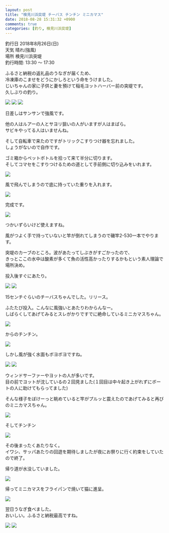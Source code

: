 ```yaml
---
layout: post
title: "検見川浜突堤 チーバス チンチン ミニカマス"
date: 2018-08-28 15:31:32 +0900
comments: true
categories: [釣り, 検見川浜突堤]
---
```


釣行日 2018年8月26日(日)  
天気 晴れ(強風)  
場所 検見川浜突堤  
釣行時間: 13:30 〜 17:30  
  
ふるさと納税の返礼品のうなぎが届くため、  
冷凍庫のこませをどうにかしろという命をうけました。  
じいちゃんの家に子供と妻を預けて稲毛ヨットハーバー前の突堤です。  
久しぶりの釣り。  
  
<!-- more -->  
  
<script async src="//pagead2.googlesyndication.com/pagead/js/adsbygoogle.js"></script>  
<ins class="adsbygoogle"  
     style="display:block; text-align:center;"  
     data-ad-layout="in-article"  
     data-ad-format="fluid"  
     data-ad-client="ca-pub-7039502723411845"  
     data-ad-slot="8206045005"></ins>  
<script>  
     (adsbygoogle = window.adsbygoogle || []).push({});  
</script>  
  
  
<img src="/images/blog/20180828/IMG_6071.JPG">  
<img src="/images/blog/20180828/IMG_6072.JPG">  
<img src="/images/blog/20180828/IMG_6070.JPG">  
  
日差しはサンサンで強風です。  
  
  
他の人はルアーの人とサヨリ狙いの人がいますが人はまばら。  
サビキやってる人はいませんね。  
  
そして自転車で来たのですがトリックこすりつけ器を忘れました。  
しょうがないので自作です。  
  
ゴミ箱からペットボトルを拾って来て半分に切ります。  
そしてコマセをこすりつけるための道として手前側に切り込みをいれます。  
  
<img src="/images/blog/20180828/IMG_6073.JPG">  
  
風で飛んでしまうので底に持っていた重りを入れます。  
  
<img src="/images/blog/20180828/IMG_6074.JPG">  
  
完成です。  
  
<img src="/images/blog/20180828/IMG_6090.JPG">  
  
つかいずらいけど使えますね。  
  
風がつよく手で持っていないと竿が倒れてしまうので磯竿2-530一本でやります。  
  
突堤のカーブのところ。波があたってしぶきがすごかったので、  
きっとここの水中は酸素が多くて魚の活性高かったりするかもという素人理論で場所決め。  
  
  
投入後すぐにあたり。  
  
<img src="/images/blog/20180828/IMG_6076.JPG">  
  
<img src="/images/blog/20180828/IMG_6078.JPG">  
  
15センチぐらいのチーバスちゃんでした。リリース。  
  
ふたたび投入。こんなに風強いとあたりわからんなー。  
しばらくしてあげてみるとスレがかりですでに絶命しているミニカマスちゃん。  
  
<img src="/images/blog/20180828/IMG_6079.JPG">  
  
からのチンチン。  
  
<img src="/images/blog/20180828/IMG_6082.JPG">  
  
しかし風が強く水面もボヨボヨですね。  
  
<img src="/images/blog/20180828/IMG_6086.JPG">  
<img src="/images/blog/20180828/IMG_6087.JPG">  
  
ウィンドサーファーやヨットの人が多いです。  
目の前でヨットが沈しているの２回見ました(１回目は中々起き上がれずにボートの人に助けてもらってました)  
  
そんな様子をぼけーっと眺めていると竿がプルッと震えたのであげてみると再びのミニカマスちゃん。  
  
<img src="/images/blog/20180828/IMG_6093.jpg">  
  
そしてチンチン  
  
<img src="/images/blog/20180828/IMG_6092.JPG">  
  
その後まったくあたりなく。  
イワシ、サッパあたりの回遊を期待しましたが夜にお祭りに行く約束をしていたので終了。  
  
帰り道が水没していました。  
  
  
<img src="/images/blog/20180828/IMG_6094.JPG">  
  
帰ってミニカマスをフライパンで焼いて猫に進呈。  
  
<img src="/images/blog/20180828/IMG_6097.JPG">  
  
翌日うなぎ食べました。  
おいしい。ふるさと納税最高ですね。  
  
<img src="/images/blog/20180828/IMG_6123.JPG">  
<img src="/images/blog/20180828/IMG_6125.jpg">  

